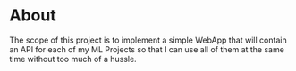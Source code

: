 # About

The scope of this project is to implement a simple WebApp that will contain an API for each of my ML Projects so that I can use all of them at the same time without too much of a hussle.
